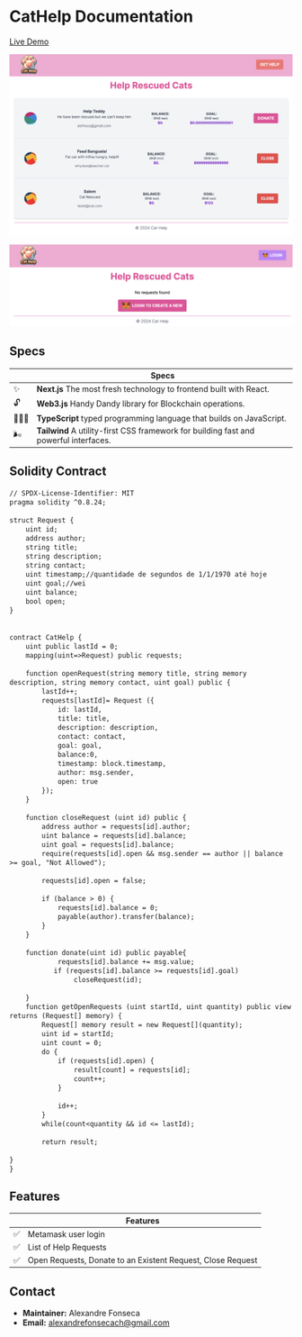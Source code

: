 # CatHelp Documentation

[Live Demo](https://cat-help.vercel.app/)

![HelpCat](public/app.png)

![Login](public/login.png)

## Specs

|     | Specs                                                                                                                |
| --- | -------------------------------------------------------------------------------------------------------------------- |
| ✨  | **Next.js** The most fresh technology to frontend built with React.                                             |
| 🔓  | **Web3.js** Handy Dandy library for Blockchain operations.                    |
| 🧙🏼‍♀️  | **TypeScript** typed programming language that builds on JavaScript.                                                                                          |
| 🌬️   | **Tailwind** A utility-first CSS framework for building fast and powerful interfaces.|

## Solidity Contract

```
// SPDX-License-Identifier: MIT
pragma solidity ^0.8.24;

struct Request {
    uint id;
    address author;
    string title;
    string description;
    string contact;
    uint timestamp;//quantidade de segundos de 1/1/1970 até hoje
    uint goal;//wei
    uint balance;
    bool open;
}


contract CatHelp {
    uint public lastId = 0;
    mapping(uint=>Request) public requests;

    function openRequest(string memory title, string memory description, string memory contact, uint goal) public {
        lastId++;
        requests[lastId]= Request ({
            id: lastId,
            title: title,
            description: description,
            contact: contact,
            goal: goal,
            balance:0,
            timestamp: block.timestamp,
            author: msg.sender,
            open: true
        });
    }

    function closeRequest (uint id) public {
        address author = requests[id].author;
        uint balance = requests[id].balance;
        uint goal = requests[id].balance;
        require(requests[id].open && msg.sender == author || balance >= goal, "Not Allowed");

        requests[id].open = false;

        if (balance > 0) {
            requests[id].balance = 0;
            payable(author).transfer(balance);
        }   
    }

    function donate(uint id) public payable{
            requests[id].balance += msg.value;
           if (requests[id].balance >= requests[id].goal)
                closeRequest(id);

    }
    function getOpenRequests (uint startId, uint quantity) public view returns (Request[] memory) {
        Request[] memory result = new Request[](quantity);
        uint id = startId;
        uint count = 0;
        do {
            if (requests[id].open) {
                result[count] = requests[id];
                count++;
            }

            id++;
        }
        while(count<quantity && id <= lastId);
        
        return result;

}
}
```

## Features

|     | Features                                                                                                             |
| --- | -------------------------------------------------------------------------------------------------------------------- |
| ✅  | Metamask user login                                     |
| ✅  | List of Help Requests                                                    |
| ✅  | Open Requests, Donate to an Existent Request, Close Request                                           |

## Contact

- **Maintainer:** Alexandre Fonseca
- **Email:** alexandrefonsecach@gmail.com

